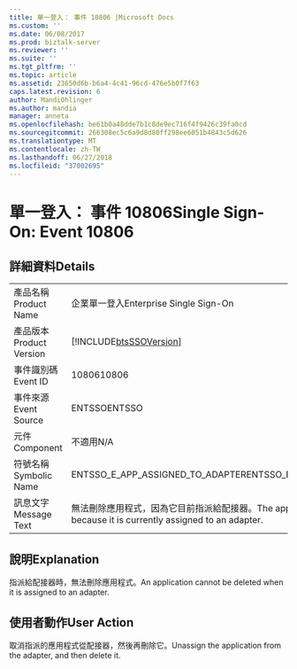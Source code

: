 ```yaml
---
title: 單一登入： 事件 10806 |Microsoft Docs
ms.custom: ''
ms.date: 06/08/2017
ms.prod: biztalk-server
ms.reviewer: ''
ms.suite: ''
ms.tgt_pltfrm: ''
ms.topic: article
ms.assetid: 23650d6b-b6a4-4c41-96cd-476e5b0f7f63
caps.latest.revision: 6
author: MandiOhlinger
ms.author: mandia
manager: anneta
ms.openlocfilehash: be61b0a48dde7b1c8de9ec716f4f9426c39fa0cd
ms.sourcegitcommit: 266308ec5c6a9d8d80ff298ee6051b4843c5d626
ms.translationtype: MT
ms.contentlocale: zh-TW
ms.lasthandoff: 06/27/2018
ms.locfileid: "37002695"
---
```

# <a name="single-sign-on-event-10806"></a><span data-ttu-id="09489-102">單一登入： 事件 10806</span><span class="sxs-lookup"><span data-stu-id="09489-102">Single Sign-On: Event 10806</span></span>
## <a name="details"></a><span data-ttu-id="09489-103">詳細資料</span><span class="sxs-lookup"><span data-stu-id="09489-103">Details</span></span>  
  
|                 |                                                                                   |
|-----------------|-----------------------------------------------------------------------------------|
|  <span data-ttu-id="09489-104">產品名稱</span><span class="sxs-lookup"><span data-stu-id="09489-104">Product Name</span></span>   |                             <span data-ttu-id="09489-105">企業單一登入</span><span class="sxs-lookup"><span data-stu-id="09489-105">Enterprise Single Sign-On</span></span>                             |
| <span data-ttu-id="09489-106">產品版本</span><span class="sxs-lookup"><span data-stu-id="09489-106">Product Version</span></span> |            [!INCLUDE[btsSSOVersion](../includes/btsssoversion-md.md)]             |
|    <span data-ttu-id="09489-107">事件識別碼</span><span class="sxs-lookup"><span data-stu-id="09489-107">Event ID</span></span>     |                                       <span data-ttu-id="09489-108">10806</span><span class="sxs-lookup"><span data-stu-id="09489-108">10806</span></span>                                       |
|  <span data-ttu-id="09489-109">事件來源</span><span class="sxs-lookup"><span data-stu-id="09489-109">Event Source</span></span>   |                                      <span data-ttu-id="09489-110">ENTSSO</span><span class="sxs-lookup"><span data-stu-id="09489-110">ENTSSO</span></span>                                       |
|    <span data-ttu-id="09489-111">元件</span><span class="sxs-lookup"><span data-stu-id="09489-111">Component</span></span>    |                                        <span data-ttu-id="09489-112">不適用</span><span class="sxs-lookup"><span data-stu-id="09489-112">N/A</span></span>                                        |
|  <span data-ttu-id="09489-113">符號名稱</span><span class="sxs-lookup"><span data-stu-id="09489-113">Symbolic Name</span></span>  |                         <span data-ttu-id="09489-114">ENTSSO_E_APP_ASSIGNED_TO_ADAPTER</span><span class="sxs-lookup"><span data-stu-id="09489-114">ENTSSO_E_APP_ASSIGNED_TO_ADAPTER</span></span>                          |
|  <span data-ttu-id="09489-115">訊息文字</span><span class="sxs-lookup"><span data-stu-id="09489-115">Message Text</span></span>   | <span data-ttu-id="09489-116">無法刪除應用程式，因為它目前指派給配接器。</span><span class="sxs-lookup"><span data-stu-id="09489-116">The application cannot be deleted because it is currently assigned to an adapter.</span></span> |
  
## <a name="explanation"></a><span data-ttu-id="09489-117">說明</span><span class="sxs-lookup"><span data-stu-id="09489-117">Explanation</span></span>  
 <span data-ttu-id="09489-118">指派給配接器時，無法刪除應用程式。</span><span class="sxs-lookup"><span data-stu-id="09489-118">An application cannot be deleted when it is assigned to an adapter.</span></span>  
  
## <a name="user-action"></a><span data-ttu-id="09489-119">使用者動作</span><span class="sxs-lookup"><span data-stu-id="09489-119">User Action</span></span>  
 <span data-ttu-id="09489-120">取消指派的應用程式從配接器，然後再刪除它。</span><span class="sxs-lookup"><span data-stu-id="09489-120">Unassign the application from the adapter, and then delete it.</span></span>